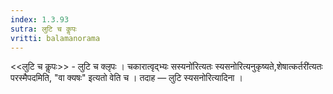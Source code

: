 ```yaml
---
index: 1.3.93
sutra: लुटि च कॢपः
vritti: balamanorama
---
```


<<लुटि च कॢपः>> - लुटि च क्लृपः । चकारात्वृद्भ्यः सस्यनो॑रित्यतः स्यसनोरित्यनुकृष्यते,शेषात्कर्तरी॑त्यतः परस्मैपदमिति, "वा क्यषः" इत्यतो वेति च । तदाह —  लुटि स्यसनोरित्यादिना । 
